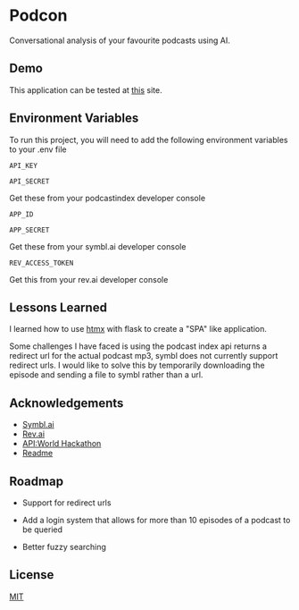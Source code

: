 
# Podcon

Conversational analysis of your favourite podcasts using AI.

## Demo

This application can be tested at [this](https://gentle-tundra-08728.herokuapp.com) site.
  
## Environment Variables

To run this project, you will need to add the following environment variables to your .env file

`API_KEY`

`API_SECRET`

Get these from your podcastindex developer console

`APP_ID`

`APP_SECRET`

Get these from your symbl.ai developer console

`REV_ACCESS_TOKEN`

Get this from your rev.ai developer console

## Lessons Learned


I learned how to use [htmx](https://htmx.org) with flask to create a "SPA" like application.

Some challenges I have faced is using the podcast index api returns a redirect url for the actual podcast mp3, symbl does not currently support redirect urls.
I would like to solve this by temporarily downloading the episode and sending a file to symbl rather than a url.
## Acknowledgements

 - [Symbl.ai](https://symbl.ai)
 - [Rev.ai](https://rev.ai)
 - [API:World Hackathon](https://api-world-hackathon-2021.devpost.com)
 - [Readme](https://readme.so/editor)
## Roadmap

- Support for redirect urls

- Add a login system that allows for more than 10 episodes of a podcast to be queried
- Better fuzzy searching

  
## License

[MIT](https://choosealicense.com/licenses/mit/)

  
